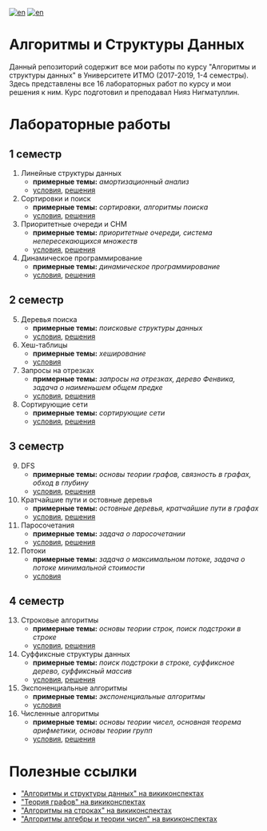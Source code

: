 [![en](https://img.shields.io/badge/lang-en-red.svg)](README.md) [![en](https://img.shields.io/badge/lang-ru-blue.svg)](README.ru.md)

# Алгоритмы и Структуры Данных

Данный репозиторий содержит все мои работы по курсу "Алгоритмы и структуры данных" в Университете ИТМО (2017-2019, 1-4 семестры). Здесь представлены все 16 лабораторных работ по курсу и мои решения к ним. Курс подготовил и преподавал Нияз Нигматуллин.

# Лабораторные работы

## 1 семестр

1. Линейные структуры данных
    * **примерные темы:** _амортизационный анализ_
    * [условия](lab01-linear/tasks.pdf), [решения](lab01-linear)
2. Сортировки и поиск
    * **примерные темы:** _сортировки, алгоритмы поиска_
    * [условия](lab02-sort/tasks.pdf), [решения](lab02-sort)
3. Приоритетные очереди и СНМ
    * **примерные темы:** _приоритетные очереди, система непересекающихся множеств_
    * [условия](lab03-heap-dsu/tasks.pdf), [решения](lab03-heap-dsu)
4. Динамическое программирование
    * **примерные темы:** _динамическое программирование_
    * [условия](lab04-dp/tasks.pdf), [решения](lab04-dp)

## 2 семестр

5. Деревья поиска
   * **примерные темы:** _поисковые структуры данных_
   * [условия](lab05-bst/tasks.pdf), [решения](lab05-bst)
6. Хеш-таблицы
   * **примерные темы:** _хеширование_
   * [условия](lab06-hash/tasks.pdf)
7. Запросы на отрезках
   * **примерные темы:** _запросы на отрезках, дерево Фенвика, задача о наименьшем общем предке_
   * [условия](lab07-segment/tasks.pdf), [решения](lab07-segment)
8. Сортирующие сети
   * **примерные темы:** _сортирующие сети_
   * [условия](lab08-sortnet/tasks.pdf), [решения](lab08-sortnet)

## 3 семестр

9. DFS
   * **примерные темы:** _основы теории графов, связность в графах, обход в глубину_
   * [условия](lab09-dfs/tasks.pdf), [решения](lab09-dfs)
10. Кратчайшие пути и остовные деревья
    * **примерные темы:** _остовные деревья, кратчайшие пути в графах_
    * [условия](lab10-shortest-spanning/tasks.pdf), [решения](lab10-shortest-spanning)
11. Паросочетания
    * **примерные темы:** _задача о паросочетании_
    * [условия](lab11-matching/tasks.pdf), [решения](lab11-matching)
12. Потоки
    * **примерные темы:** _задача о максимальном потоке, задача о потоке минимальной стоимости_
    * [условия](lab12-flow/tasks.pdf)

## 4 семестр

13. Строковые алгоритмы
    * **примерные темы:** _основы теории строк, поиск подстроки в строке_
    * [условия](lab13-strings/tasks.pdf), [решения](lab13-strings)
14. Суффиксные структуры данных
    * **примерные темы:** _поиск подстроки в строке, суффиксное дерево, суффиксный массив_
    * [условия](lab14-suffix/tasks.pdf), [решения](lab14-suffix)
15. Экспоненциальные алгоритмы
    * **примерные темы:** _экспоненциальные алгоритмы_
    * [условия](lab15-exp/tasks.pdf)
16. Численные алгоритмы
    * **примерные темы:** _основы теории чисел, основная теорема арифметики, основы теории групп_
    * [условия](lab16-numbers/tasks.pdf), [решения](lab16-numbers)

# Полезные ссылки

* ["Алгоритмы и структуры данных" на викиконспектах](http://neerc.ifmo.ru/wiki/index.php?title=%D0%90%D0%BB%D0%B3%D0%BE%D1%80%D0%B8%D1%82%D0%BC%D1%8B_%D0%B8_%D1%81%D1%82%D1%80%D1%83%D0%BA%D1%82%D1%83%D1%80%D1%8B_%D0%B4%D0%B0%D0%BD%D0%BD%D1%8B%D1%85)
* ["Теория графов" на викиконспектах](http://neerc.ifmo.ru/wiki/index.php?title=%D0%A2%D0%B5%D0%BE%D1%80%D0%B8%D1%8F_%D0%B3%D1%80%D0%B0%D1%84%D0%BE%D0%B2)
* ["Алгоритмы на строках" на викиконспектах](http://neerc.ifmo.ru/wiki/index.php?title=%D0%90%D0%BB%D0%B3%D0%BE%D1%80%D0%B8%D1%82%D0%BC%D1%8B_%D0%BD%D0%B0_%D1%81%D1%82%D1%80%D0%BE%D0%BA%D0%B0%D1%85)
* ["Алгоритмы алгебры и теории чисел" на викиконспектах](http://neerc.ifmo.ru/wiki/index.php?title=%D0%90%D0%BB%D0%B3%D0%BE%D1%80%D0%B8%D1%82%D0%BC%D1%8B_%D0%B0%D0%BB%D0%B3%D0%B5%D0%B1%D1%80%D1%8B_%D0%B8_%D1%82%D0%B5%D0%BE%D1%80%D0%B8%D0%B8_%D1%87%D0%B8%D1%81%D0%B5%D0%BB)